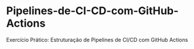 # Pipelines-de-CI-CD-com-GitHub-Actions
Exercício Prático: Estruturação de Pipelines de CI/CD com GitHub Actions
